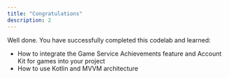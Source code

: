 ```yaml
---
title: "Congratulations"
description: 2
---
```


<p> Well done. You have successfully completed this codelab and learned:</p>
<ul>
    <li>How to integrate the Game Service Achievements feature and Account Kit for games into your project </li>
    <li>How to use Kotlin and MVVM architecture</li>
</ul>


